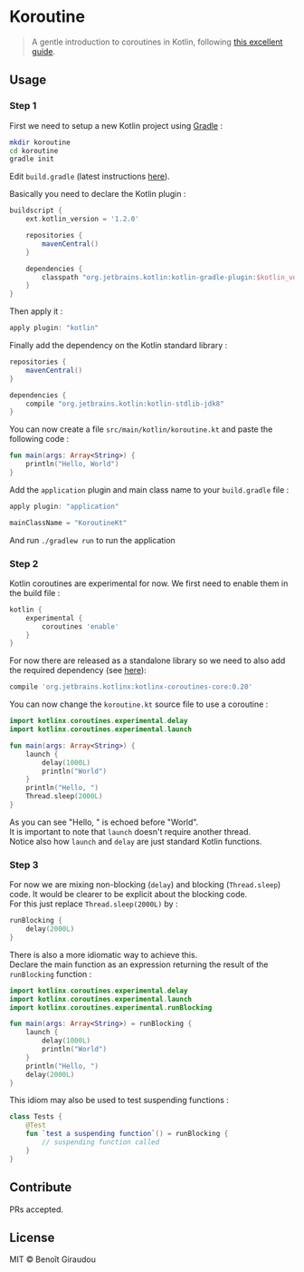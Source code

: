 # Koroutine

> A gentle introduction to coroutines in Kotlin, following [this excellent guide](https://github.com/Kotlin/kotlinx.coroutines/blob/master/coroutines-guide.md).

## Usage

### Step 1

First we need to setup a new Kotlin project using [Gradle](https://www.gradle.org) :

```bash
mkdir koroutine
cd koroutine
gradle init
```

Edit `build.gradle` (latest instructions [here](https://kotlinlang.org/docs/reference/using-gradle.html)).  

Basically you need to declare the Kotlin plugin :

```groovy
buildscript {
    ext.kotlin_version = '1.2.0'

    repositories {
        mavenCentral()
    }

    dependencies {
        classpath "org.jetbrains.kotlin:kotlin-gradle-plugin:$kotlin_version"
    }
}
```

Then apply it :

```groovy
apply plugin: "kotlin"
```

Finally add the dependency on the Kotlin standard library :

```groovy
repositories {
    mavenCentral()
}

dependencies {
    compile "org.jetbrains.kotlin:kotlin-stdlib-jdk8"
}
```

You can now create a file `src/main/kotlin/koroutine.kt` and paste the following code :

```kotlin
fun main(args: Array<String>) {
    println("Hello, World")
}
```

Add the `application` plugin and main class name to your `build.gradle` file :

```groovy
apply plugin: "application"

mainClassName = "KoroutineKt"
```

And run `./gradlew run` to run the application

### Step 2

Kotlin coroutines are experimental for now. We first need to enable them in the build file :

```groovy
kotlin {
    experimental {
        coroutines 'enable'
    }
}
```

For now there are released as a standalone library so we need to also add the required dependency (see [here](https://github.com/Kotlin/kotlinx.coroutines#gradle)):

```groovy
compile 'org.jetbrains.kotlinx:kotlinx-coroutines-core:0.20'
``` 

You can now change the `koroutine.kt` source file to use a coroutine :

```kotlin
import kotlinx.coroutines.experimental.delay
import kotlinx.coroutines.experimental.launch

fun main(args: Array<String>) {
    launch {
        delay(1000L)
        println("World")
    }
    println("Hello, ")
    Thread.sleep(2000L)
}
```

As you can see "Hello, " is echoed before "World".  
It is important to note that `launch` doesn't require another thread.  
Notice also how `launch` and `delay` are just standard Kotlin functions.

### Step 3

For now we are mixing non-blocking (`delay`) and blocking (`Thread.sleep`) code.
It would be clearer to be explicit about the blocking code.  
For this just replace `Thread.sleep(2000L)` by :

```kotlin
runBlocking {
    delay(2000L)
}
```

There is also a more idiomatic way to achieve this.  
Declare the main function as an expression returning the result of the `runBlocking` function :

```kotlin
import kotlinx.coroutines.experimental.delay
import kotlinx.coroutines.experimental.launch
import kotlinx.coroutines.experimental.runBlocking

fun main(args: Array<String>) = runBlocking {
    launch {
        delay(1000L)
        println("World")
    }
    println("Hello, ")
    delay(2000L)
}
```

This idiom may also be used to test suspending functions :
```kotlin
class Tests {
    @Test
    fun `test a suspending function`() = runBlocking {
        // suspending function called
    }
}
``` 

## Contribute

PRs accepted.

## License

MIT © Benoît Giraudou
